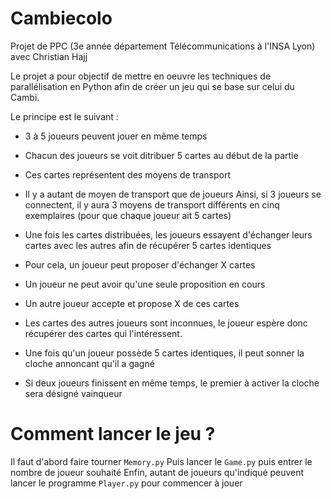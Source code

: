 # Cambiecolo
Projet de PPC (3e année département Télécommunications à l'INSA Lyon) avec Christian Hajj

Le projet a pour objectif de mettre en oeuvre les techniques de parallélisation en Python afin de créer un jeu qui se base sur celui du Cambi.

Le principe est le suivant :
- 3 à 5 joueurs peuvent jouer en même temps
- Chacun des joueurs se voit ditribuer 5 cartes au début de la partie
- Ces cartes représentent des moyens de transport
- Il y a autant de moyen de transport que de joueurs
Ainsi, si 3 joueurs se connectent, il y aura 3 moyens de transport différents en cinq exemplaires (pour que chaque joueur ait 5 cartes)

- Une fois les cartes distribuées, les joueurs essayent d'échanger leurs cartes avec les autres afin de récupérer 5 cartes identiques
- Pour cela, un joueur peut proposer d'échanger X cartes
- Un joueur ne peut avoir qu'une seule proposition en cours
- Un autre joueur accepte et propose X de ces cartes
- Les cartes des autres joueurs sont inconnues, le joueur espère donc récupérer des cartes qui l'intéressent.
- Une fois qu'un joueur possède 5 cartes identiques, il peut sonner la cloche annoncant qu'il a gagné
- Si deux joueurs finissent en même temps, le premier à activer la cloche sera désigné vainqueur


# Comment lancer le jeu ?
Il faut d'abord faire tourner <code>Memory.py</code>
Puis lancer le <code>Game.py</code> puis entrer le nombre de joueur souhaité
Enfin, autant de joueurs qu'indiqué peuvent lancer le programme <code>Player.py</code> pour commencer à jouer

